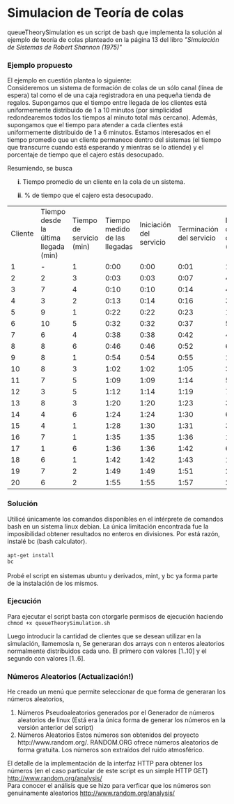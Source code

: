 <h1>Simulacion de Teoría de colas</h1>

queueTheorySimulation es un script de bash que implementa la solución al ejemplo de teoría de colas planteado en la página 13 del libro <cite>"Simulación de Sistemas de Robert Shannon (1975)"  </cite>


<h3>Ejemplo propuesto</h3>

El ejemplo en cuestión plantea lo siguiente:<br>
Consideremos un sistema de formación de colas de un sólo canal (línea de espera) tal como el de una caja registradora en una pequeña tienda de regalos. Supongamos que el tiempo entre llegada de los clientes está uniformemente distribuido de 1 a 10 minutos (por simplicidad redondearemos todos los tiempos al minuto total más cercano). Además, supongamos que el tiempo para atender a cada clientes está uniformemente distribuido de 1 a 6 minutos. Estamos interesados en el tiempo promedio que un cliente permanece dentro del sistemas (el tiempo que transcurre cuando está esperando y mientras se lo atiende) y el porcentaje de tiempo que el cajero estás desocupado.
 
Resumiendo, se busca

<ul>
<b>i</b>. Tiempo promedio de un cliente en la cola de un sistema.
</ul>
<ul>
<b>ii</b>. % de tiempo que el cajero esta desocupado.
</ul>

<table>
<tr>
<td>Cliente</td>
  <td>Tiempo desde la última llegada (min)</td>
  <td>Tiempo de servicio (min)</td>
  <td>Tiempo medido de las llegadas</td>
  <td>Iniciación del servicio</td>
  <td>Terminación del servicio</td>
  <td>Espera del cliente (min)</td>
  <td>Cajero inactivo (min)</td>
</tr>
<tr>
<td>1</td>
  <td>-</td>
  <td>1</td>
  <td>0:00</td>
  <td>0:00</td>
  <td>0:01</td>
  <td>1</td>
  <td>0</td>
</tr>
<tr>
<td>2</td>
  <td>2</td>
  <td>3</td>
  <td>0:03</td>
  <td>0:03</td>
  <td>0:07</td>
  <td>4</td>
  <td>2</td>
</tr>
<tr>
<td>3</td>
  <td>7</td>
  <td>4</td>
  <td>0:10</td>
  <td>0:10</td>
  <td>0:14</td>
  <td>4</td>
  <td>3</td>
</tr>
<tr>
<td>4</td>
  <td>3</td>
  <td>2</td>
  <td>0:13</td>
  <td>0:14</td>
  <td>0:16</td>
  <td>3</td>
  <td>0</td>
</tr>
<tr>
<td>5</td>
  <td>9</td>
  <td>1</td>
  <td>0:22</td>
  <td>0:22</td>
  <td>0:23</td>
  <td>1</td>
  <td>6</td>
</tr>
<tr>
<td>6</td>
  <td>10</td>
  <td>5</td>
  <td>0:32</td>
  <td>0:32</td>
  <td>0:37</td>
  <td>5</td>
  <td>9</td>
</tr>
<tr>
<td>7</td>
  <td>6</td>
  <td>4</td>
  <td>0:38</td>
  <td>0:38</td>
  <td>0:42</td>
  <td>4</td>
  <td>1</td>
</tr>
<td>8</td>
  <td>8</td>
  <td>6</td>
  <td>0:46</td>
  <td>0:46</td>
  <td>0:52</td>
  <td>6</td>
  <td>4</td>
</tr>
<tr>
<td>9</td>
  <td>8</td>
  <td>1</td>
  <td>0:54</td>
  <td>0:54</td>
  <td>0:55</td>
  <td>1</td>
  <td>2</td>
</tr>
<tr>
<td>10</td>
  <td>8</td>
  <td>3</td>
  <td>1:02</td>
  <td>1:02</td>
  <td>1:05</td>
  <td>3</td>
  <td>7</td>
</tr>
<tr>
<td>11</td>
  <td>7</td>
  <td>5</td>
  <td>1:09</td>
  <td>1:09</td>
  <td>1:14</td>
  <td>5</td>
  <td>4</td>
</tr>
<td>12</td>
  <td>3</td>
  <td>5</td>
  <td>1:12</td>
  <td>1:14</td>
  <td>1:19</td>
  <td>7</td>
  <td>0</td>
</tr>
<tr>
<td>13</td>
  <td>8</td>
  <td>3</td>
  <td>1:20</td>
  <td>1:20</td>
  <td>1:23</td>
  <td>3</td>
  <td>1</td>
</tr>
<tr>
<td>14</td>
  <td>4</td>
  <td>6</td>
  <td>1:24</td>
  <td>1:24</td>
  <td>1:30</td>
  <td>6</td>
  <td>1</td>
</tr>
<tr>
<td>15</td>
  <td>4</td>
  <td>1</td>
  <td>1:28</td>
  <td>1:30</td>
  <td>1:31</td>
  <td>3</td>
  <td>0</td>
</tr>
<tr>
<td>16</td>
  <td>7</td>
  <td>1</td>
  <td>1:35</td>
  <td>1:35</td>
  <td>1:36</td>
  <td>1</td>
  <td>4</td>
</tr>
<tr>
<td>17</td>
  <td>1</td>
  <td>6</td>
  <td>1:36</td>
  <td>1:36</td>
  <td>1:42</td>
  <td>6</td>
  <td>0</td>
</tr>
<tr>
<td>18</td>
  <td>6</td>
  <td>1</td>
  <td>1:42</td>
  <td>1:42</td>
  <td>1:43</td>
  <td>1</td>
  <td>0</td>
</tr>
<tr>
<td>19</td>
  <td>7</td>
  <td>2</td>
  <td>1:49</td>
  <td>1:49</td>
  <td>1:51</td>
  <td>2</td>
  <td>6</td>
</tr>
<tr>
<td>20</td>
  <td>6</td>
  <td>2</td>
  <td>1:55</td>
  <td>1:55</td>
  <td>1:57</td>
  <td>2</td>
  <td>4</td>
</tr>
</table> 

<h3>Solución</h3>

Utilicé únicamente los comandos disponibles en el intérprete de comandos bash en un sistema linux debian. La única limitación encontrada fue la imposibilidad obtener resultados no enteros en divisiones. Por está razón, instalé bc (bash calculator). <br><br>
<code>apt-get install bc</code> <br><br>
Probé el script en sistemas ubuntu y derivados, mint, y bc ya forma parte de la instalación de los mismos.

<h3>Ejecución</h3>

Para ejecutar el script basta con otorgarle permisos de ejecución haciendo<br>
<code>chmod +x queueTheorySimulation.sh</code>

Luego introducir la cantidad de clientes que se desean utilizar en la simulación, llamemosla n, Se generaran dos arrays con n enteros aleatorios normalmente distribuidos cada uno. El primero con valores [1..10] y el segundo con valores [1..6].  

<h3>Números Aleatorios (Actualización!)</h3>

He creado un menú que permite seleccionar de que forma de generaran los números aleatorios,
<ol>
<li>Números Pseudoaleatorios generados por el Generador de números aleatorios de linux (Está era la única forma de generar los números en la versión anterior del script)
<li>Números Aleatorios
Estos números son obtenidos del proyecto <link>http://www.random.org/</link>. RANDOM.ORG ofrece números aleatorios de forma gratuita. Los números son extraídos del ruido atmosférico.
</ol>

El detalle de la implementación de la interfaz HTTP para obtener los números (en el caso particular de este script es un simple HTTP GET) <link>http://www.random.org/analysis/</link> 
<br>
Para conocer el análisis que se hizo para verficar que los números son genuinamente aleatorios <link>http://www.random.org/analysis/</link>
